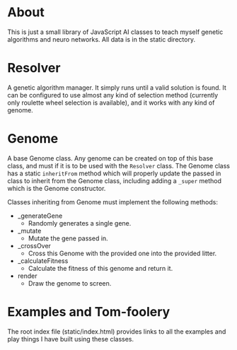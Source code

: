 About
=====
This is just a small library of JavaScript AI classes to teach myself genetic
algorithms and neuro networks. All data is in the static directory.

Resolver
========
A genetic algorithm manager. It simply runs until a valid solution is found. It
can be configured to use almost any kind of selection method (currently only
roulette wheel selection is available), and it works with any kind of genome.

Genome
======
A base Genome class. Any genome can be created on top of this base class, and
must if it is to be used with the `Resolver` class. The Genome class has a
static `inheritFrom` method which will properly update the passed in class to
inherit from the Genome class, including adding a `_super` method which is the
Genome constructor.

Classes inheriting from Genome must implement the following methods:

 - _generateGene
   - Randomly generates a single gene.
 - _mutate
   - Mutate the gene passed in.
 - _crossOver
   - Cross this Genome with the provided one into the provided litter. 
 - _calculateFitness
   - Calculate the fitness of this genome and return it.
 - render
   - Draw the genome to screen.

Examples and Tom-foolery
========================
The root index file (static/index.html) provides links to all the examples and
play things I have built using these classes.

